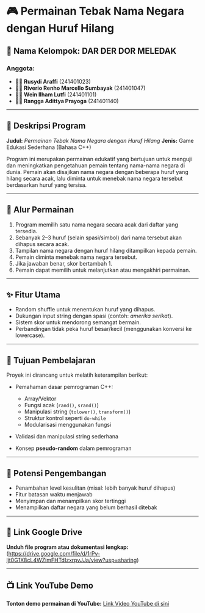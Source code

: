 # 🎮 Permainan Tebak Nama Negara dengan Huruf Hilang

## 👥 Nama Kelompok: **DAR DER DOR MELEDAK**

### Anggota:

* 🧑‍💻 **Rusydi Araffi** (241401023)
* 🧑‍💻 **Riverio Renho Marcello Sumbayak** (241401047)
* 🧑‍💻 **Wein Ilham Lutfi** (241401101)
* 🧑‍💻 **Rangga Adittya Prayoga** (241401140)

---

## 📝 Deskripsi Program

**Judul:** *Permainan Tebak Nama Negara dengan Huruf Hilang*
**Jenis:** Game Edukasi Sederhana (Bahasa C++)

Program ini merupakan permainan edukatif yang bertujuan untuk menguji dan meningkatkan pengetahuan pemain tentang nama-nama negara di dunia. Pemain akan disajikan nama negara dengan beberapa huruf yang hilang secara acak, lalu diminta untuk menebak nama negara tersebut berdasarkan huruf yang tersisa.

---

## 🔄 Alur Permainan

1. Program memilih satu nama negara secara acak dari daftar yang tersedia.
2. Sebanyak 2–3 huruf (selain spasi/simbol) dari nama tersebut akan dihapus secara acak.
3. Tampilan nama negara dengan huruf hilang ditampilkan kepada pemain.
4. Pemain diminta menebak nama negara tersebut.
5. Jika jawaban benar, skor bertambah 1.
6. Pemain dapat memilih untuk melanjutkan atau mengakhiri permainan.

---

## ✨ Fitur Utama

* Random shuffle untuk menentukan huruf yang dihapus.
* Dukungan input string dengan spasi (contoh: *amerika serikat*).
* Sistem skor untuk mendorong semangat bermain.
* Perbandingan tidak peka huruf besar/kecil (menggunakan konversi ke lowercase).

---

## 🎯 Tujuan Pembelajaran

Proyek ini dirancang untuk melatih keterampilan berikut:

* Pemahaman dasar pemrograman C++:

  * Array/Vektor
  * Fungsi acak (`rand()`, `srand()`)
  * Manipulasi string (`tolower()`, `transform()`)
  * Struktur kontrol seperti `do-while`
  * Modularisasi menggunakan fungsi
* Validasi dan manipulasi string sederhana
* Konsep **pseudo-random** dalam pemrograman

---

## 🚀 Potensi Pengembangan

* Penambahan level kesulitan (misal: lebih banyak huruf dihapus)
* Fitur batasan waktu menjawab
* Menyimpan dan menampilkan skor tertinggi
* Menampilkan daftar negara yang belum berhasil ditebak

---

## 📂 Link Google Drive

**Unduh file program atau dokumentasi lengkap:**
(https://drive.google.com/file/d/1rPv-ljt0G1X8cL4WZimFHTdIzxrpvJJa/view?usp=sharing)

---

## 📺 Link YouTube Demo

**Tonton demo permainan di YouTube:**
[Link Video YouTube di sini](https://youtube.com/your-link-here)
